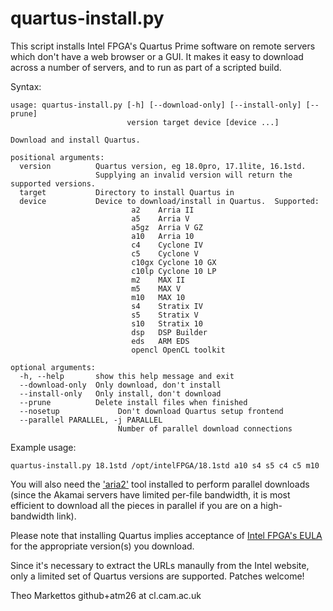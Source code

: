 # quartus-install.py

This script installs Intel FPGA's Quartus Prime software on remote servers
which don't have a web browser or a GUI.  It makes it easy to download
across a number of servers, and to run as part of a scripted build.

Syntax:
```
usage: quartus-install.py [-h] [--download-only] [--install-only] [--prune]
                          version target device [device ...]

Download and install Quartus.

positional arguments:
  version          Quartus version, eg 18.0pro, 17.1lite, 16.1std.
                   Supplying an invalid version will return the supported versions.
  target           Directory to install Quartus in
  device           Device to download/install in Quartus.  Supported:
                           a2    Arria II
                           a5    Arria V
                           a5gz  Arria V GZ
                           a10   Arria 10
                           c4    Cyclone IV
                           c5    Cyclone V
                           c10gx Cyclone 10 GX
                           c10lp Cyclone 10 LP
                           m2    MAX II
                           m5    MAX V
                           m10   MAX 10
                           s4    Stratix IV
                           s5    Stratix V
                           s10   Stratix 10
                           dsp   DSP Builder
                           eds   ARM EDS
                           opencl OpenCL toolkit

optional arguments:
  -h, --help       show this help message and exit
  --download-only  Only download, don't install
  --install-only   Only install, don't download
  --prune          Delete install files when finished
  --nosetup             Don't download Quartus setup frontend
  --parallel PARALLEL, -j PARALLEL
                        Number of parallel download connections
```

Example usage:
```
quartus-install.py 18.1std /opt/intelFPGA/18.1std a10 s4 s5 c4 c5 m10
```

You will also need the ['aria2'](https://aria2.github.io/) tool installed to
perform parallel downloads (since the Akamai servers have limited per-file
bandwidth, it is most efficient to download all the pieces in parallel if
you are on a high-bandwidth link).

Please note that installing Quartus implies acceptance of [Intel FPGA's
EULA](http://fpgasoftware.intel.com/eula/) for the appropriate version(s)
you download.

Since it's necessary to extract the URLs manaully from the Intel website,
only a limited set of Quartus versions are supported.  Patches welcome!


Theo Markettos
github+atm26 at cl.cam.ac.uk
